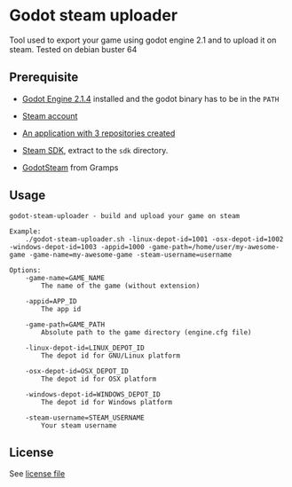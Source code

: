 # Godot steam uploader

Tool used to export your game using godot engine 2.1 and to upload it on steam. Tested on debian buster 64

## Prerequisite

- [Godot Engine 2.1.4](https://godotengine.org/) installed and the godot binary has to be in the `PATH`

- [Steam account](http://store.steampowered.com/)

- [An application with 3 repositories created](https://partner.steamgames.com/doc/sdk/uploading)

- [Steam SDK](https://partner.steamgames.com/home), extract to the `sdk` directory.

- [GodotSteam](https://github.com/Gramps/GodotSteam) from Gramps

## Usage

```
godot-steam-uploader - build and upload your game on steam

Example:
	./godot-steam-uploader.sh -linux-depot-id=1001 -osx-depot-id=1002 -windows-depot-id=1003 -appid=1000 -game-path=/home/user/my-awesome-game -game-name=my-awesome-game -steam-username=username

Options:
	-game-name=GAME_NAME
		The name of the game (without extension)

	-appid=APP_ID
		The app id

	-game-path=GAME_PATH
		Absolute path to the game directory (engine.cfg file)

	-linux-depot-id=LINUX_DEPOT_ID
		The depot id for GNU/Linux platform

	-osx-depot-id=OSX_DEPOT_ID
		The depot id for OSX platform

	-windows-depot-id=WINDOWS_DEPOT_ID
		The depot id for Windows platform

	-steam-username=STEAM_USERNAME
		Your steam username
```

## License

See [license file](./LICENSE)
